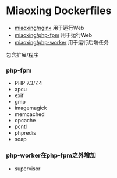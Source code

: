 # Miaoxing Dockerfiles

- [miaoxing/nginx](https://github.com/miaoxing/dockerfiles/blob/master/nginx/Dockerfile) 用于运行Web
- [miaoxing/php-fpm](https://github.com/miaoxing/dockerfiles/blob/master/php-fpm) 用于运行Web
- [miaoxing/php-worker](https://github.com/miaoxing/dockerfiles/blob/master/php-worker) 用于运行后端任务

包含扩展/程序

### php-fpm

- PHP 7.3/7.4
- apcu
- exif
- gmp
- imagemagick
- memcached
- opcache
- pcntl
- phpredis
- soap

### php-worker在php-fpm之外增加

- supervisor
